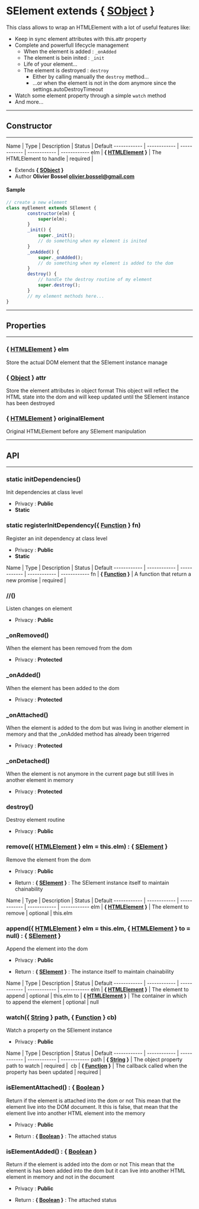 # SElement <span class="s-smaller-rel">extends { [SObject](/data/web/sugar/src/js/core/SObject.js) }</span>
This class allows to wrap an HTMLElement with a lot of useful features like:
- Keep in sync element attributes with this.attr property
- Complete and powerfull lifecycle management
 	- When the element is added : `_onAdded`
 	- The element is bein inited : `_init`
 	- Life of your element...
 	- The element is destroyed : `destroy`
 		- Either by calling manually the `destroy` method...
 		- ...or when the element is not in the dom anymore since the settings.autoDestroyTimeout
 - Watch some element property through a simple `watch` method
 - And more...

-----------------------------
## Constructor
-----------------------------



Name | Type | Description | Status | Default
------------ | ------------ | ------------ | ------------ | ------------
elm | **{ <a class="link" href="https://developer.mozilla.org/fr/docs/Web/API/HTMLElement" target="_blank" title="HTMLElement">HTMLElement</a> }** | The HTMLElement to handle | required | 

- Extends **{ [SObject](/data/web/sugar/src/js/core/SObject.js) }**
- Author **Olivier Bossel <olivier.bossel@gmail.com>**

#### Sample
```js
// create a new element
class myElement extends SElement {
		constructor(elm) {
			super(elm);
		}
		_init() {
			super._init();
			// do something when my element is inited
		}
		_onAdded() {
			super._onAdded();
			// do something when my element is added to the dom
		}
		destroy() {
			// handle the destroy routine of my element
			super.destroy();
		}
		// my element methods here...
}

```


-----------------------------
## Properties
-----------------------------

### { <a class="link" href="https://developer.mozilla.org/fr/docs/Web/API/HTMLElement" target="_blank" title="HTMLElement">HTMLElement</a> } elm
Store the actual DOM element that the SElement instance manage

### { <a class="link" href="https://developer.mozilla.org/fr/docs/Web/JavaScript/Reference/Objets_globaux/Object" target="_blank" title="Object">Object</a> } attr
Store the element attributes in object format
This object will reflect the HTML state into the dom
and will keep updated until the SElement instance has been destroyed

### { <a class="link" href="https://developer.mozilla.org/fr/docs/Web/API/HTMLElement" target="_blank" title="HTMLElement">HTMLElement</a> } originalElement
Original HTMLElement before any SElement manipulation

-----------------------------
## API
-----------------------------

### static initDependencies()
Init dependencies at class level
- Privacy : **Public**
- **Static**



### static registerInitDependency({ <a class="link" href="https://developer.mozilla.org/fr/docs/Web/JavaScript/Reference/Objets_globaux/Function" target="_blank" title="Function">Function</a> } fn)
Register an init dependency at class level
- Privacy : **Public**
- **Static**


Name | Type | Description | Status | Default
------------ | ------------ | ------------ | ------------ | ------------
fn | **{ <a class="link" href="https://developer.mozilla.org/fr/docs/Web/JavaScript/Reference/Objets_globaux/Function" target="_blank" title="Function">Function</a> }** | A function that return a new promise | required | 


### //()
Listen changes on element
- Privacy : **Public**




### _onRemoved()
When the element has been removed from the dom
- Privacy : **Protected**




### _onAdded()
When the element has been added to the dom
- Privacy : **Protected**




### _onAttached()
When the element is added to the dom but was living
in another element in memory and that the _onAdded method
has already been trigerred
- Privacy : **Protected**




### _onDetached()
When the element is not anymore in the current page
but still lives in another element in memory
- Privacy : **Protected**




### destroy()
Destroy element routine
- Privacy : **Public**




### remove({ <a class="link" href="https://developer.mozilla.org/fr/docs/Web/API/HTMLElement" target="_blank" title="HTMLElement">HTMLElement</a> } elm = this.elm) : { [SElement](/data/web/sugar/src/js/core/SElement.js) }
Remove the element from the dom
- Privacy : **Public**

- Return : **{ [SElement](/data/web/sugar/src/js/core/SElement.js) }** : The SElement instance itself to maintain chainability

Name | Type | Description | Status | Default
------------ | ------------ | ------------ | ------------ | ------------
elm | **{ <a class="link" href="https://developer.mozilla.org/fr/docs/Web/API/HTMLElement" target="_blank" title="HTMLElement">HTMLElement</a> }** | The element to remove | optional | this.elm


### append({ <a class="link" href="https://developer.mozilla.org/fr/docs/Web/API/HTMLElement" target="_blank" title="HTMLElement">HTMLElement</a> } elm = this.elm, { <a class="link" href="https://developer.mozilla.org/fr/docs/Web/API/HTMLElement" target="_blank" title="HTMLElement">HTMLElement</a> } to = null) : { [SElement](/data/web/sugar/src/js/core/SElement.js) }
Append the element into the dom
- Privacy : **Public**

- Return : **{ [SElement](/data/web/sugar/src/js/core/SElement.js) }** : The instance itself to maintain chainability

Name | Type | Description | Status | Default
------------ | ------------ | ------------ | ------------ | ------------
elm | **{ <a class="link" href="https://developer.mozilla.org/fr/docs/Web/API/HTMLElement" target="_blank" title="HTMLElement">HTMLElement</a> }** | The element to append | optional | this.elm
to | **{ <a class="link" href="https://developer.mozilla.org/fr/docs/Web/API/HTMLElement" target="_blank" title="HTMLElement">HTMLElement</a> }** | The container in which to append the element | optional | null


### watch({ <a class="link" href="https://developer.mozilla.org/fr/docs/Web/JavaScript/Reference/Objets_globaux/String" target="_blank" title="String">String</a> } path, { <a class="link" href="https://developer.mozilla.org/fr/docs/Web/JavaScript/Reference/Objets_globaux/Function" target="_blank" title="Function">Function</a> } cb)
Watch a property on the SElement instance
- Privacy : **Public**



Name | Type | Description | Status | Default
------------ | ------------ | ------------ | ------------ | ------------
path | **{ <a class="link" href="https://developer.mozilla.org/fr/docs/Web/JavaScript/Reference/Objets_globaux/String" target="_blank" title="String">String</a> }** | The object property path to watch | required | 
cb | **{ <a class="link" href="https://developer.mozilla.org/fr/docs/Web/JavaScript/Reference/Objets_globaux/Function" target="_blank" title="Function">Function</a> }** | The callback called when the property has been updated | required | 


### isElementAttached() : { <a class="link" href="https://developer.mozilla.org/fr/docs/Web/JavaScript/Reference/Objets_globaux/Boolean" target="_blank" title="Boolean">Boolean</a> }
Return if the element is attached into the dom or not
This mean that the element live into the DOM document. It this is false,
that mean that the element live into another HTML element into the memory
- Privacy : **Public**

- Return : **{ <a class="link" href="https://developer.mozilla.org/fr/docs/Web/JavaScript/Reference/Objets_globaux/Boolean" target="_blank" title="Boolean">Boolean</a> }** : The attached status


### isElementAdded() : { <a class="link" href="https://developer.mozilla.org/fr/docs/Web/JavaScript/Reference/Objets_globaux/Boolean" target="_blank" title="Boolean">Boolean</a> }
Return if the element is added into the dom or not
This mean that the element is has been added into the dom
but it can live into another HTML element in memory and not
in the document
- Privacy : **Public**

- Return : **{ <a class="link" href="https://developer.mozilla.org/fr/docs/Web/JavaScript/Reference/Objets_globaux/Boolean" target="_blank" title="Boolean">Boolean</a> }** : The attached status



